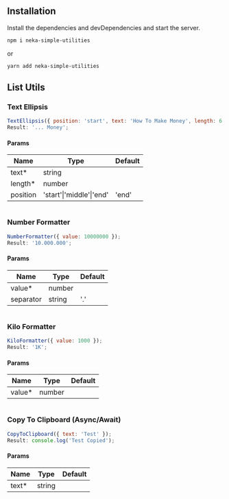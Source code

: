 ## Installation

Install the dependencies and devDependencies and start the server.

```sh
npm i neka-simple-utilities
```

or

```sh
yarn add neka-simple-utilities
```

## List Utils

### Text Ellipsis

```javascript
TextEllipsis({ position: 'start', text: 'How To Make Money', length: 6 });
Result: '... Money';
```

#### Params

| Name     | Type                     | Default |
| -------- | ------------------------ | ------- |
| text\*   | string                   |         |
| length\* | number                   |         |
| position | 'start'\|'middle'\|'end' | 'end'   |

#

### Number Formatter

```javascript
NumberFormatter({ value: 10000000 });
Result: '10.000.000';
```

#### Params

| Name      | Type   | Default |
| --------- | ------ | ------- |
| value\*   | number |         |
| separator | string | '.'     |

#

### Kilo Formatter

```javascript
KiloFormatter({ value: 1000 });
Result: '1K';
```

#### Params

| Name    | Type   | Default |
| ------- | ------ | ------- |
| value\* | number |         |

#

### Copy To Clipboard (Async/Await)

```javascript
CopyToClipboard({ text: 'Test' });
Result: console.log('Test Copied');
```

#### Params

| Name   | Type   | Default |
| ------ | ------ | ------- |
| text\* | string |         |
